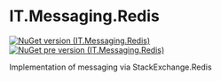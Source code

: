 # IT.Messaging.Redis
[![NuGet version (IT.Messaging.Redis)](https://img.shields.io/nuget/v/IT.Messaging.Redis.svg)](https://www.nuget.org/packages/IT.Messaging.Redis)
[![NuGet pre version (IT.Messaging.Redis)](https://img.shields.io/nuget/vpre/IT.Messaging.Redis.svg)](https://www.nuget.org/packages/IT.Messaging.Redis)

Implementation of messaging via StackExchange.Redis